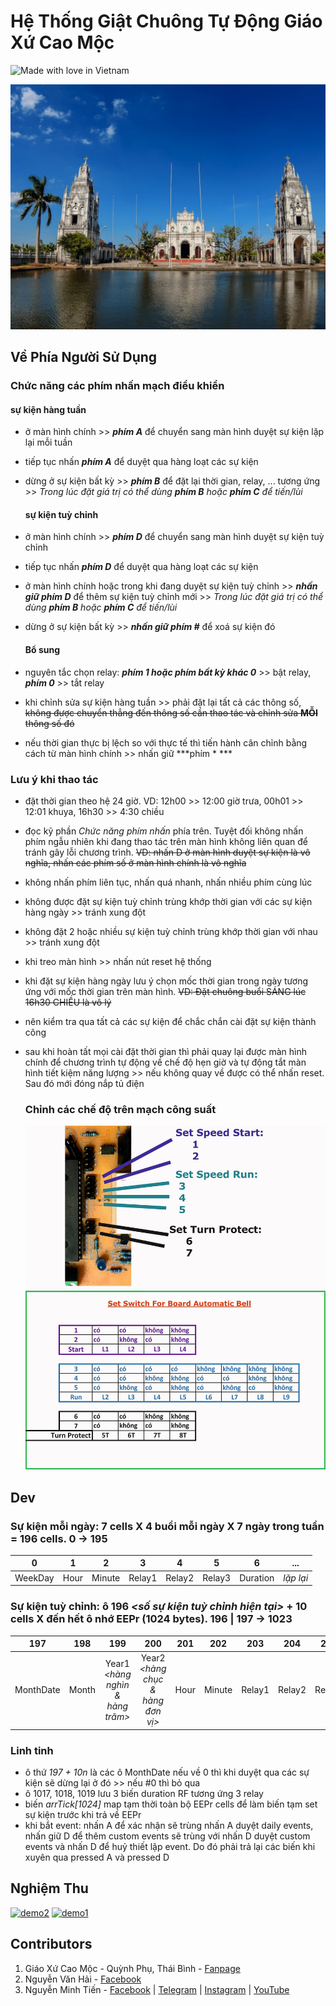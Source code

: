 # Hệ Thống Giật Chuông Tự Động Giáo Xứ Cao Mộc

![Made with love in Vietnam](https://madewithlove.now.sh/vn?heart=true&colorA=%23f53838&colorB=%2300cc69)

<p align="center">
  <img src="resources/images/thumb.jpg">
</p>

## Về Phía Người Sử Dụng

### Chức năng các phím nhấn mạch điều khiển

#### sự kiện hàng tuần

- ở màn hình chính >> ***phím A*** để chuyển sang màn hình duyệt sự kiện lặp lại mỗi tuần

- tiếp tục nhấn ***phím A*** để duyệt qua hàng loạt các sự kiện

- dừng ở sự kiện bất kỳ >> ***phím B*** để đặt lại thời gian, relay, ... tương ứng >> *Trong lúc đặt giá trị có thể dùng ***phím B*** hoặc ***phím C*** để tiến/lùi*
  
  #### sự kiện tuỳ chỉnh

- ở màn hình chính >> ***phím D*** để chuyển sang màn hình duyệt sự kiện tuỳ chỉnh

- tiếp tục nhấn ***phím D*** để duyệt qua hàng loạt các sự kiện

- ở màn hình chính hoặc trong khi đang duyệt sự kiện tuỳ chỉnh >> ***nhấn giữ phím D*** để thêm sự kiện tuỳ chỉnh mới >> *Trong lúc đặt giá trị có thể dùng ***phím B*** hoặc ***phím C*** để tiến/lùi*

- dừng ở sự kiện bất kỳ >> ***nhấn giữ phím #*** để xoá sự kiện đó
  
  #### Bổ sung

- nguyên tắc chọn relay: ***phím 1 hoặc phím bất kỳ khác 0*** >> bật relay, ***phím 0*** >> tắt relay

- khi chỉnh sửa sự kiện hàng tuần >> phải đặt lại tất cả các thông số, ~~không được chuyển thẳng đến thông số cần thao tác và chỉnh sửa **MỖI** thông số đó~~

- nếu thời gian thực bị lệch so với thực tế thì tiến hành cân chỉnh bằng cách từ màn hình chính >> nhấn giữ ***phím * ***

### Lưu ý khi thao tác

- đặt thời gian theo hệ 24 giờ. VD: 12h00 >> 12:00 giờ trưa, 00h01 >> 12:01 khuya, 16h30 >> 4:30 chiều

- đọc kỹ phần *Chức năng phím nhấn* phía trên. Tuyệt đối không nhấn phím ngẫu nhiên khi đang thao tác trên màn hình không liên quan để tránh gây lỗi chương trình. ~~VD: nhấn D ở màn hình duyệt sự kiện là vô nghĩa, nhấn các phím số ở màn hình chính là vô nghĩa~~

- không nhấn phím liên tục, nhấn quá nhanh, nhấn nhiều phím cùng lúc

- không được đặt sự kiện tuỳ chỉnh trùng khớp thời gian với các sự kiện hàng ngày >> tránh xung đột

- không đặt 2 hoặc nhiều sự kiện tuỳ chỉnh trùng khớp thời gian với nhau >> tránh xung đột

- khi treo màn hình >> nhấn nút reset hệ thống

- khi đặt sự kiện hàng ngày lưu ý chọn mốc thời gian trong ngày tương ứng với mốc thời gian trên màn hình. ~~VD: Đặt chuông buổi SÁNG lúc 16h30 CHIỀU là vô lý~~

- nên kiểm tra qua tất cả các sự kiện để chắc chắn cài đặt sự kiện thành công

- sau khi hoàn tất mọi cài đặt thời gian thì phải quay lại được màn hình chính để chương trình tự động về chế độ hẹn giờ và tự động tắt màn hình tiết kiệm năng lượng >> nếu không quay về được có thể nhấn reset. Sau đó mới đóng nắp tủ điện
  
  ### Chỉnh các chế độ trên mạch công suất
  
  <p align="center">
  <img src="resources/images/jump.config.jpg">
  </p>

## Dev

### Sự kiện mỗi ngày: 7 cells  X  4 buổi mỗi ngày  X  7 ngày trong tuần  =  196 cells. 0 -> 195

| 0       | 1    | 2      | 3      | 4      | 5      | 6        | ...       |
|:-------:|:----:|:------:|:------:|:------:|:------:|:--------:|:---------:|
| WeekDay | Hour | Minute | Relay1 | Relay2 | Relay3 | Duration | *lặp lại* |

### Sự kiện tuỳ chỉnh: ô 196 *<số sự kiện tuỳ chỉnh hiện tại>*  +  10 cells  X  đến hết ô nhớ EEPr (1024 bytes). 196 | 197 -> 1023

| 197       | 198   | 199                              | 200                               | 201  | 202    | 203    | 204    | 205    | 206      | ...       |
|:---------:|:-----:|:--------------------------------:|:---------------------------------:|:----:|:------:|:------:|:------:|:------:|:--------:|:---------:|
| MonthDate | Month | Year1 *<hàng nghìn & hàng trăm>* | Year2 *<hàng chục & hàng đơn vị>* | Hour | Minute | Relay1 | Relay2 | Relay3 | Duration | *lặp lại* |

### Linh tinh

- ô thứ *197 + 10n* là các ô MonthDate nếu về 0 thì khi duyệt qua các sự kiện sẽ dừng lại ở đó >> nếu #0 thì bỏ qua
- ô 1017, 1018, 1019 lưu 3 biến duration RF tương ứng 3 relay
- biến *arrTick[1024]* map tạm thời toàn bộ EEPr cells để làm biến tạm set sự kiện trước khi trả về EEPr
- khi bắt event: nhấn A để xác nhận sẽ trùng nhấn A duyệt daily events, nhấn giữ D để thêm custom events sẽ trùng với nhấn D duyệt custom events và nhấn D để huỷ thiết lập event. Do đó phải trả lại các biến khi xuyên qua pressed A và pressed D

## Nghiệm Thu

[![demo2](http://img.youtube.com/vi/901YgAyc0Fk/0.jpg)](http://www.youtube.com/watch?v=901YgAyc0Fk "Demo 17/04/2020")
[![demo1](http://img.youtube.com/vi/KxrsKA5V2jA/0.jpg)](http://www.youtube.com/watch?v=KxrsKA5V2jA "Demo 03/05/2020")

## Contributors

1. Giáo Xứ Cao Mộc - Quỳnh Phụ, Thái Bình - [Fanpage](https://www.facebook.com/Gi%C3%A1o-x%E1%BB%A9-Cao-M%E1%BB%99c-442991019215398)
2. Nguyễn Văn Hải - [Facebook](https://www.facebook.com/haiabc.nguyen)
3. Nguyễn Minh Tiến - [Facebook](https://www.facebook.com/spiderock98) | [Telegram](https://t.me/spiderock98) | [Instagram](https://www.instagram.com/spiderock98/) | [YouTube](https://www.youtube.com/channel/UCKtd98ra9ovo2HW4_UFC9Cw/videos)
